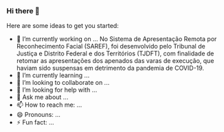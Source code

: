 ### Hi there 👋

<!--
**bomcabelo/bomcabelo** is a ✨ _special_ ✨ repository because its `README.md` (this file) appears on your GitHub profile.-->

Here are some ideas to get you started:

- 🔭 I’m currently working on ... No Sistema de Apresentação Remota por Reconhecimento Facial (SAREF), foi desenvolvido pelo Tribunal de Justiça e Distrito Federal e dos Territórios (TJDFT), com finalidade de retomar as apresentações dos apenados das varas de execução, que haviam sido suspensas em detrimento da pandemia de COVID-19.
- 🌱 I’m currently learning ...
- 👯 I’m looking to collaborate on ...
- 🤔 I’m looking for help with ...
- 💬 Ask me about ...
- 📫 How to reach me: ...
- 😄 Pronouns: ...
- ⚡ Fun fact: ...

